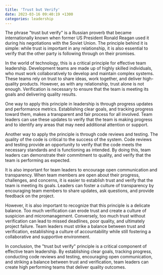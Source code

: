 ```yaml
---
title: 'Trust but Verify'
date: 2023-03-16 09:40:19 +1300
categories: leadership
---
```


The phrase "trust but verify" is a Russian proverb that became internationally known when former US President Ronald Reagan used it during his negotiations with the Soviet Union. The principle behind it is simple: while trust is important in any relationship, it is also essential to verify that the other party is following through on their promises.

In the world of technology, this is a critical principle for effective team leadership. Development teams are made up of highly skilled individuals, who must work collaboratively to develop and maintain complex systems. These teams rely on trust to share ideas, work together, and deliver high-quality products. However, as with any relationship, trust alone is not enough. Verification is necessary to ensure that the team is meeting its goals and delivering quality results.

One way to apply this principle in leadership is through progress updates and performance metrics. Establishing clear goals, and tracking progress toward them, makes a transparent and fair process for all involved. Team leaders can use these updates to verify that the team is making progress and to identify any areas that may need additional attention or support.

Another way to apply the principle is through code reviews and testing. The quality of the code is critical to the success of the system. Code reviews and testing provide an opportunity to verify that the code meets the necessary standards and is functioning as intended. By doing this, team leaders can demonstrate their commitment to quality, and verify that the team is performing as expected.

It is also important for team leaders to encourage open communication and transparency. When team members are open about their progress, challenges, and concerns, it is easier to establish trust and verify that the team is meeting its goals. Leaders can foster a culture of transparency by encouraging team members to share updates, ask questions, and provide feedback on the project.

However, it is also important to recognize that this principle is a delicate balance. Too much verification can erode trust and create a culture of suspicion and micromanagement. Conversely, too much trust without verification can lead to missed deadlines, poor quality, and ultimately project failure. Team leaders must strike a balance between trust and verification, establishing a culture of accountability while still fostering a collaborative and supportive environment.

In conclusion, the "trust but verify" principle is a critical component of effective team leadership. By establishing clear goals, tracking progress, conducting code reviews and testing, encouraging open communication, and striking a balance between trust and verification, team leaders can create high performing teams that deliver quality outcomes.
